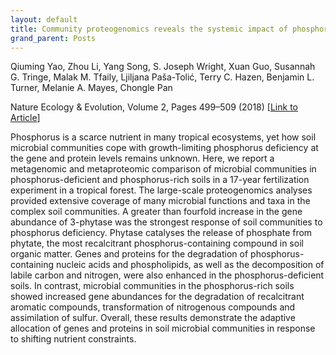 ```yaml
---
layout: default
title: Community proteogenomics reveals the systemic impact of phosphorus availability on microbial parent: 2018 posts
grand_parent: Posts
---
```


Qiuming Yao, Zhou Li, Yang Song, S. Joseph Wright, Xuan Guo, Susannah G. Tringe, Malak M. Tfaily, Ljiljana Paša-Tolić, Terry C. Hazen, Benjamin L. Turner, Melanie A. Mayes, Chongle Pan

Nature Ecology & Evolution, Volume 2, Pages 499–509 (2018) [[Link to Article](http://rdcu.be/FhU2)]

Phosphorus is a scarce nutrient in many tropical ecosystems, yet how soil microbial communities cope with growth-limiting phosphorus deficiency at the gene and protein levels remains unknown. Here, we report a metagenomic and metaproteomic comparison of microbial communities in phosphorus-deficient and phosphorus-rich soils in a 17-year fertilization experiment in a tropical forest. The large-scale proteogenomics analyses provided extensive coverage of many microbial functions and taxa in the complex soil communities. A greater than fourfold increase in the gene abundance of 3-phytase was the strongest response of soil communities to phosphorus deficiency. Phytase catalyses the release of phosphate from phytate, the most recalcitrant phosphorus-containing compound in soil organic matter. Genes and proteins for the degradation of phosphorus-containing nucleic acids and phospholipids, as well as the decomposition of labile carbon and nitrogen, were also enhanced in the phosphorus-deficient soils. In contrast, microbial communities in the phosphorus-rich soils showed increased gene abundances for the degradation of recalcitrant aromatic compounds, transformation of nitrogenous compounds and assimilation of sulfur. Overall, these results demonstrate the adaptive allocation of genes and proteins in soil microbial communities in response to shifting nutrient constraints.